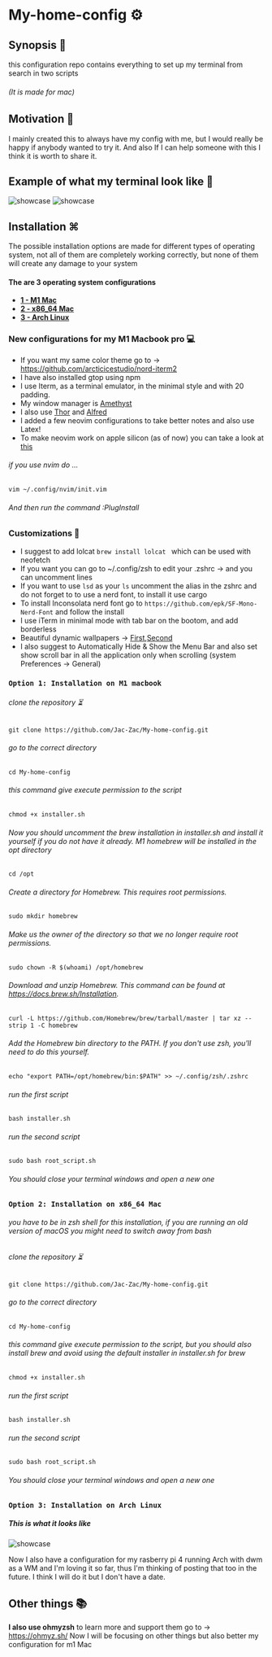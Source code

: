 # My-home-config ⚙️

## Synopsis 📄
this configuration repo contains everything to set up my terminal from search in two scripts
###### (It is made for mac)

## Motivation 💭
I mainly created this to always have my config with me, but I would really be happy if anybody wanted to try it. And also If I can help someone with this I think it is worth to share it. 

## Example of what my terminal look like 🌇

![showcase](https://github.com/Jac-Zac/My-home-config/blob/master/first_desktop.jpg)
![showcase](https://github.com/Jac-Zac/My-home-config/blob/master/second_desktop.jpg)

## Installation ⌘

The possible installation options are made for different types of operating system, not all of them are completely working correctly, but none of them will create any damage to your system
#### The are 3 operating system configurations

* [**1 - M1 Mac**](#option-1-Installation-on-M1-macbook)
* [**2 - x86_64 Mac**](#option-2-Installation-on-x86_64-Mac)
* [**3 - Arch Linux**](#option-3-Installation-on-Arch-Linux)

### New configurations for my M1 Macbook pro 💻 

- If you want my same color theme go to -> https://github.com/arcticicestudio/nord-iterm2 
- I have also installed gtop using npm
- I use Iterm, as a terminal emulator, in the minimal style and with 20 padding.
- My window manager is [Amethyst](https://github.com/ianyh/Amethyst)
- I also use [Thor](https://apps.apple.com/us/app/thor/id1120999687?mt=12) and [Alfred](https://www.alfredapp.com)
- I added a few neovim configurations to take better notes and also use Latex! 
- To make neovim work on apple silicon (as of now) you can take a look at [this](https://github.com/neovim/neovim/pull/12624)

###### if you use nvim do ... 
```
vim ~/.config/nvim/init.vim
```
###### And then run the command :PlugInstall

### Customizations 🔧

- I suggest to add lolcat ```brew install lolcat ``` which can be used with neofetch 
- If you want you can go to ~/.config/zsh to edit your .zshrc -> and you can uncomment lines 
- If you want to use ```lsd``` as your ```ls``` uncomment the alias in the zshrc and do not forget to to use a nerd font, to install it use cargo
- To install Inconsolata nerd font go to ```https://github.com/epk/SF-Mono-Nerd-Font``` and follow the install
- I use iTerm in minimal mode with tab bar on the bootom, and add borderless 
- Beautiful dynamic wallpapers -> [First](https://dynamicwallpaper.club/wallpaper/6df38eo4nym),[Second](https://dynamicwallpaper.club/wallpaper/jculsb683ok)
- I also suggest to Automatically Hide & Show the Menu Bar and also set show scroll bar in all the application only when scrolling (system Preferences -> General)

### `Option 1: Installation on M1 macbook`

###### clone the repository ⏳ 
```
git clone https://github.com/Jac-Zac/My-home-config.git
```
###### go to the correct directory
```
cd My-home-config
```
###### this command give execute permission to the script
```
chmod +x installer.sh 
```

###### Now you should uncomment the brew installation in installer.sh and install it yourself if you do not have it already. M1 homebrew will be installed in the opt directory 
```
cd /opt
```
######  Create a directory for Homebrew. This requires root permissions.
```
sudo mkdir homebrew
```
######  Make us the owner of the directory so that we no longer require root permissions.
```
sudo chown -R $(whoami) /opt/homebrew
```
######  Download and unzip Homebrew. This command can be found at https://docs.brew.sh/Installation.
```
curl -L https://github.com/Homebrew/brew/tarball/master | tar xz --strip 1 -C homebrew
```
######  Add the Homebrew bin directory to the PATH. If you don't use zsh, you'll need to do this yourself.
```
echo "export PATH=/opt/homebrew/bin:$PATH" >> ~/.config/zsh/.zshrc
```
###### run the first script
```
bash installer.sh 
```
###### run the second script
```
sudo bash root_script.sh
```

###### You should close your terminal windows and open a new one


### `Option 2: Installation on x86_64 Mac`

###### you have to be in zsh shell for this installation, if you are running an old version of macOS you might need to switch away from bash

###### clone the repository ⏳ 
```
git clone https://github.com/Jac-Zac/My-home-config.git
```
###### go to the correct directory
```
cd My-home-config
```
###### this command give execute permission to the script, but you should also install brew and avoid using the default installer in installer.sh for brew 
```
chmod +x installer.sh 
```
###### run the first script
```
bash installer.sh 
```
###### run the second script
```
sudo bash root_script.sh
```

###### You should close your terminal windows and open a new one

### `Option 3: Installation on Arch Linux`

##### This is what it looks like 

![showcase](https://github.com/Jac-Zac/My-home-config/blob/master/Arch_rice.jpg)

Now I also have a configuration for my rasberry pi 4 running Arch with dwm as a WM and I'm loving it so far, thus I'm thinking of posting that too in the future.
I think I will do it but I don't have a date.

## Other things 📚

**I also use ohmyzsh** to learn more and support them go to -> https://ohmyz.sh/
Now I will be focusing on other things but also better my configuration for m1 Mac



